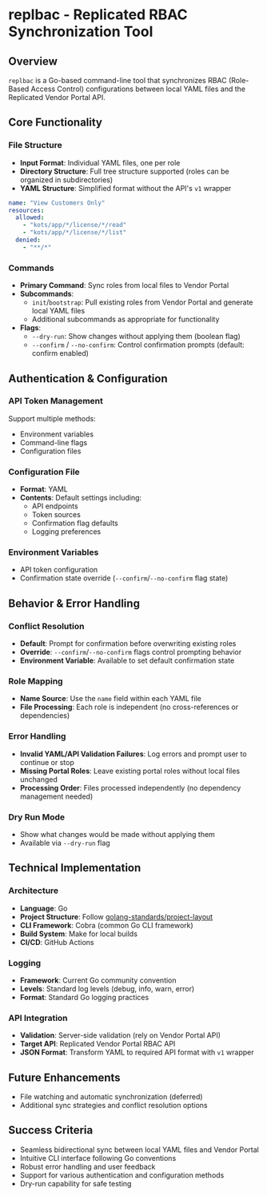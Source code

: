 # replbac - Replicated RBAC Synchronization Tool

## Overview
`replbac` is a Go-based command-line tool that synchronizes RBAC (Role-Based Access Control) configurations between local YAML files and the Replicated Vendor Portal API.

## Core Functionality

### File Structure
- **Input Format**: Individual YAML files, one per role
- **Directory Structure**: Full tree structure supported (roles can be organized in subdirectories)
- **YAML Structure**: Simplified format without the API's `v1` wrapper
```yaml
name: "View Customers Only"
resources:
  allowed:
    - "kots/app/*/license/*/read"
    - "kots/app/*/license/*/list"
  denied:
    - "**/*"
```

### Commands
- **Primary Command**: Sync roles from local files to Vendor Portal
- **Subcommands**:
  - `init`/`bootstrap`: Pull existing roles from Vendor Portal and generate local YAML files
  - Additional subcommands as appropriate for functionality
- **Flags**:
  - `--dry-run`: Show changes without applying them (boolean flag)
  - `--confirm` / `--no-confirm`: Control confirmation prompts (default: confirm enabled)

## Authentication & Configuration

### API Token Management
Support multiple methods:
- Environment variables
- Command-line flags  
- Configuration files

### Configuration File
- **Format**: YAML
- **Contents**: Default settings including:
  - API endpoints
  - Token sources
  - Confirmation flag defaults
  - Logging preferences

### Environment Variables
- API token configuration
- Confirmation state override (`--confirm`/`--no-confirm` flag state)

## Behavior & Error Handling

### Conflict Resolution
- **Default**: Prompt for confirmation before overwriting existing roles
- **Override**: `--confirm`/`--no-confirm` flags control prompting behavior
- **Environment Variable**: Available to set default confirmation state

### Role Mapping
- **Name Source**: Use the `name` field within each YAML file
- **File Processing**: Each role is independent (no cross-references or dependencies)

### Error Handling
- **Invalid YAML/API Validation Failures**: Log errors and prompt user to continue or stop
- **Missing Portal Roles**: Leave existing portal roles without local files unchanged
- **Processing Order**: Files processed independently (no dependency management needed)

### Dry Run Mode
- Show what changes would be made without applying them
- Available via `--dry-run` flag

## Technical Implementation

### Architecture
- **Language**: Go
- **Project Structure**: Follow [golang-standards/project-layout](https://github.com/golang-standards/project-layout)
- **CLI Framework**: Cobra (common Go CLI framework)
- **Build System**: Make for local builds
- **CI/CD**: GitHub Actions

### Logging
- **Framework**: Current Go community convention
- **Levels**: Standard log levels (debug, info, warn, error)
- **Format**: Standard Go logging practices

### API Integration
- **Validation**: Server-side validation (rely on Vendor Portal API)
- **Target API**: Replicated Vendor Portal RBAC API
- **JSON Format**: Transform YAML to required API format with `v1` wrapper

## Future Enhancements
- File watching and automatic synchronization (deferred)
- Additional sync strategies and conflict resolution options

## Success Criteria
- Seamless bidirectional sync between local YAML files and Vendor Portal
- Intuitive CLI interface following Go conventions
- Robust error handling and user feedback
- Support for various authentication and configuration methods
- Dry-run capability for safe testing